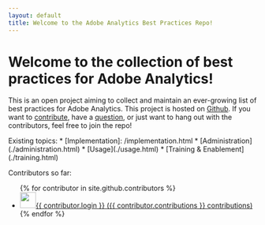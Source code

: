 ```yaml
---
layout: default
title: Welcome to the Adobe Analytics Best Practices Repo!
---
```

# Welcome to the collection of best practices for Adobe Analytics!
<p>This is an open project aiming to collect and maintain an ever-growing list of best practices for Adobe Analytics. This project is hosted on <a href="{{site.github.repository_url}}">Github</a>. If you want to <a href="{{site.github.issues_url}}">contribute</a>, have a <a href="{{site.github.repository_url}}/discussions">question</a>, or just want to hang out with the contributors, feel free to join the repo!</p>
<p>Existing topics:
  * [Implementation]: /implementation.html
  * [Administration](./administration.html)
  * [Usage](./usage.html)
  * [Training & Enablement](./training.html)
</p>
<p>Contributors so far:
  <ul>
    {% for contributor in site.github.contributors %}
      <li>
        <a href="{{ contributor.html_url }}"><img src="{{ contributor.avatar_url }}" width="32" height="32" />{{ contributor.login }} ({{ contributor.contributions }} contributions)</a>
      </li>
    {% endfor %}
  </ul>
</p>